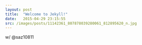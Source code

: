 ```yaml
---
layout: post
title:  "Welcome to Jekyll!"
date:   2015-04-29 23:15:55
src: /images/posts/11142361_807878039280061_812895620_n.jpg
---
```

w/ @saz10811